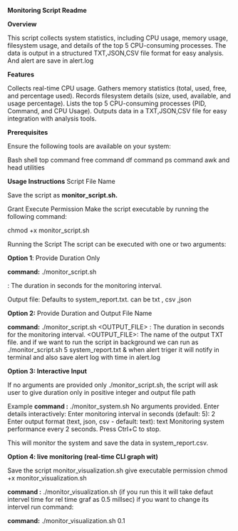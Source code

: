 **Monitoring Script Readme**

**Overview**

This script collects system statistics, including CPU usage, memory usage, filesystem usage, and details of the top 5 CPU-consuming processes. The data is output in a structured TXT,JSON,CSV file format for easy analysis. And alert are save in alert.log 

**Features**

Collects real-time CPU usage.
Gathers memory statistics (total, used, free, and percentage used).
Records filesystem details (size, used, available, and usage percentage).
Lists the top 5 CPU-consuming processes (PID, Command, and CPU Usage).
Outputs data in a TXT,JSON,CSV file for easy integration with analysis tools.

**Prerequisites**

Ensure the following tools are available on your system:

Bash shell
top command
free command
df command
ps command
awk and head utilities

**Usage Instructions**
Script File Name

Save the script as **monitor_script.sh.**

Grant Execute Permission
Make the script executable by running the following command:

chmod +x monitor_script.sh

Running the Script
The script can be executed with one or two arguments:

**Option 1**: Provide Duration Only

**command:** ./monitor_script.sh <DURATION>

<DURATION>: The duration in seconds for the monitoring interval.

Output file: Defaults to system_report.txt.  can be txt , csv ,json 

**Option 2:** Provide Duration and Output File Name

**command:** ./monitor_script.sh <DURATION> <OUTPUT_FILE>
<DURATION>: The duration in seconds for the monitoring interval.
<OUTPUT_FILE>: The name of the output TXT file.
and if we want to run the script in background we can run as ./monitor_script.sh 5 system_report.txt &
when alert triger it will notify in terminal  and also save alert log with time in alert.log 


**Option 3: Interactive Input**

If no arguments are provided only ./monitor_script.sh, the script will ask user to give duration only in positive integer and output file path 

Example
**command :** ./monitor_system.sh
No arguments provided. Enter details interactively:
Enter monitoring interval in seconds (default: 5): 2
Enter output format (text, json, csv - default: text): text
Monitoring system performance every 2 seconds. Press Ctrl+C to stop.


This will monitor the system and save the data in system_report.csv.

**Option 4: live monitoring (real-time CLI graph wit)**

Save the script monitor_visualization.sh
give executable permission 
chmod +x monitor_visualization.sh 

**command :** ./monitor_visualization.sh (if you run this it will take defaut intervel time for rel time graf as 0.5 millsec)
if you want to change its intervel run command:

**command:** ./monitor_visualization.sh 0.1

